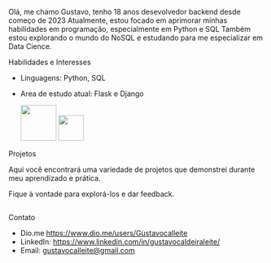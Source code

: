 
Olá, me chamo Gustavo, tenho 18 anos desevolvedor backend desde começo de 2023
Atualmente, estou focado em aprimorar minhas habilidades em programação, especialmente em Python e SQL
Também estou explorando o mundo do NoSQL e estudando para me especializar em Data Cience.

 Habilidades e Interesses
- Linguagens: Python, SQL
- Area de estudo atual: Flask e Django                              
 
   <img width="70" src="https://cdn.jsdelivr.net/gh/devicons/devicon/icons/python/python-original.svg" />    
   <img aling="center" width="50" src="https://symbols.getvecta.com/stencil_28/61_sql-database-generic.90b41636a8.svg" />
 

 Projetos

 Aqui você encontrará uma variedade de projetos que demonstrei durante meu aprendizado e prática.
 
 Fique à vontade para explorá-los e dar feedback.
##
Contato
- Dio.me https://www.dio.me/users/Gustavocalleite 
- LinkedIn:  https://www.linkedin.com/in/gustavocaldeiraleite/ 
- Email: gustavocalleite@gmail.com
 
##

